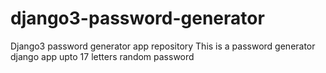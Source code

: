 # django3-password-generator
Django3 password generator app repository
This is a password generator django app upto 17 letters random password

